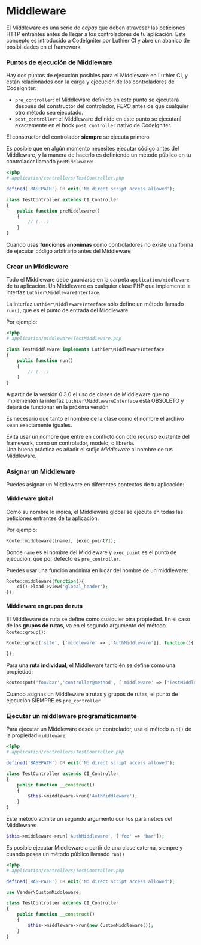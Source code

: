 # Middleware

El Middleware es una serie de _capas_ que deben atravesar las peticiones HTTP entrantes antes de llegar a los controladores de tu aplicación. Este concepto es introducido a CodeIgniter por Luthier CI y abre un abanico de posibilidades en el framework.

<!-- %index% -->

### Puntos de ejecución de Middleware

Hay dos puntos de ejecución posibles para el Middleware en Luthier CI, y están relacionados con la carga y ejecución de los controladores de CodeIgniter:

* `pre_controller`: el Middleware definido en este punto se ejecutará después del constructor del controlador, _PERO_ antes de que cualquier otro método sea ejecutado.
* `post_controller`: el Middleware definido en este punto se ejecutará exactamente en el hook `post_controller` nativo de CodeIgniter.

<div class="alert alert-warning">
    El constructor del controlador <strong>siempre</strong> se ejecuta primero
</div>

Es posible que en algún momento necesites ejecutar código antes del Middleware, y la manera de hacerlo es definiendo un método público en tu controlador llamado `preMiddleware`:

```php
<?php
# application/controllers/TestController.php

defined('BASEPATH') OR exit('No direct script access allowed');

class TestController extends CI_Controller
{
    public function preMiddleware()
    {
        // (...)
    }
}
```

<div class="alert alert-warning">
    Cuando usas <strong>funciones anónimas</strong> como controladores no existe una forma de ejecutar código arbitrario antes del Middleware
</div>

### Crear un Middleware

Todo el Middleware debe guardarse en la carpeta `application/middleware` de tu aplicación. Un Middleware es cualquier clase PHP que implemente la interfaz `Luthier\MiddlewareInterface`.

La interfaz `Luthier\MiddlewareInterface` sólo define un método llamado `run()`, que es el punto de entrada del Middleware.

Por ejemplo:

```php
<?php
# application/middleware/TestMiddleware.php

class TestMiddleware implements Luthier\MiddlewareInterface
{
    public function run()
    {
        // (...)
    }
}
```

<div class="alert alert-warning">
    A partir de la versión 0.3.0 el uso de clases de Middleware que no implementen la interfaz <code>Luthier\MiddlewareInterface</code> está OBSOLETO y dejará de funcionar en la próxima versión
</div>

Es necesario que tanto el nombre de la clase como el nombre el archivo sean exactamente iguales. 

<div class="alert alert-warning">
    Evita usar un nombre que entre en conflicto con otro recurso existente del framework, como un controlador, modelo, o librería.
</div>

<div class="alert alert-success">
    Una buena práctica es añadir el sufijo <em>Middleware</em> al nombre de tus Middleware.
</div>

### Asignar un Middleware

Puedes asignar un Middleware en diferentes contextos de tu aplicación:
#### Middleware global

Como su nombre lo indica, el Middleware global se ejecuta en todas las peticiones entrantes de tu aplicación.

Por ejemplo:

```php
Route::middleware([name], [exec_point?]);
```

Donde `name` es el nombre del Middleware y `exec_point` es el punto de ejecución, que por defecto es `pre_controller`.

Puedes usar una función anónima en lugar del nombre de un middleware:

```php
Route::middleware(function(){
    ci()->load->view('global_header');
});
```

#### Middleware en grupos de ruta

El Middleware de ruta se define como cualquier otra propiedad. En el caso de los **grupos de rutas**, va en el segundo argumento del método `Route::group()`:

```php
Route::group('site', ['middleware' => ['AuthMiddleware']], function(){

});
```

Para una **ruta individual**, el Middleware también se define como una propiedad:

```php
Route::put('foo/bar','controller@method', ['middleware' => ['TestMiddleware']]);
```

<div class="alert alert-warning">
    Cuando asignas un Middleware a rutas y grupos de rutas, el punto de ejecución SIEMPRE es <code>pre_controller</code>
</div>

### Ejecutar un middleware programáticamente

Para ejecutar un Middleware desde un controlador, usa el método `run()` de la propiedad `middleware`:

```php
<?php
# application/controllers/TestController.php

defined('BASEPATH') OR exit('No direct script access allowed');

class TestController extends CI_Controller
{
    public function __construct()
    {
        $this->middleware->run('AuthMiddleware');
    }
}
```

Éste método admite un segundo argumento con los parámetros del Middleware:

```php
$this->middleware->run('AuthMiddleware', ['foo' => 'bar']);
````

Es posible ejecutar Middleware a partir de una clase externa, siempre y cuando posea un método público llamado `run()`

```php
<?php
# application/controllers/TestController.php

defined('BASEPATH') OR exit('No direct script access allowed');

use Vendor\CustomMiddleware;

class TestController extends CI_Controller
{
    public function __construct()
    {
        $this->middleware->run(new CustomMiddleware());
    }
}
```